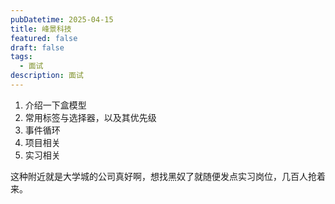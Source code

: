 ```yaml
---
pubDatetime: 2025-04-15
title: 峰景科技
featured: false
draft: false
tags:
  - 面试
description: 面试
---
```


1. 介绍一下盒模型
2. 常用标签与选择器，以及其优先级
3. 事件循环
4. 项目相关
5. 实习相关

这种附近就是大学城的公司真好啊，想找黑奴了就随便发点实习岗位，几百人抢着来。
